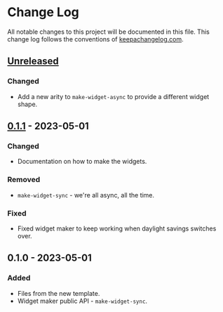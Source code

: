 # Change Log
All notable changes to this project will be documented in this file. This change log follows the conventions of [keepachangelog.com](http://keepachangelog.com/).

## [Unreleased]
### Changed
- Add a new arity to `make-widget-async` to provide a different widget shape.

## [0.1.1] - 2023-05-01
### Changed
- Documentation on how to make the widgets.

### Removed
- `make-widget-sync` - we're all async, all the time.

### Fixed
- Fixed widget maker to keep working when daylight savings switches over.

## 0.1.0 - 2023-05-01
### Added
- Files from the new template.
- Widget maker public API - `make-widget-sync`.

[Unreleased]: https://sourcehost.site/your-name/example/compare/0.1.1...HEAD
[0.1.1]: https://sourcehost.site/your-name/example/compare/0.1.0...0.1.1
